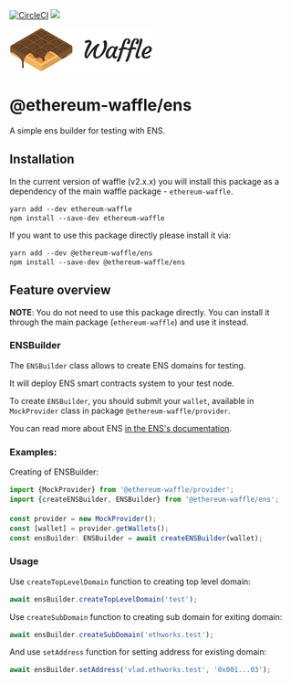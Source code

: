 [![CircleCI](https://circleci.com/gh/EthWorks/Waffle.svg?style=svg)](https://circleci.com/gh/EthWorks/Waffle)
[![](https://img.shields.io/npm/v/@ethereum-waffle/ens.svg)](https://www.npmjs.com/package/@ethereum-waffle/ens)

![Ethereum Waffle](https://raw.githubusercontent.com/EthWorks/Waffle/master/docs/source/logo.png)

# @ethereum-waffle/ens

A simple ens builder for testing with ENS.

## Installation

In the current version of waffle (v2.x.x) you will install this package as a dependency of the main waffle package - `ethereum-waffle`.

```
yarn add --dev ethereum-waffle
npm install --save-dev ethereum-waffle
```

If you want to use this package directly please install it via:
```
yarn add --dev @ethereum-waffle/ens
npm install --save-dev @ethereum-waffle/ens
```

## Feature overview

**NOTE**: You do not need to use this package directly. You can install it through the main package (`ethereum-waffle`) and use it instead.

### ENSBuilder

The `ENSBuilder` class allows to create ENS domains for testing.

It will deploy ENS smart contracts system to your test node.

To create `ENSBuilder`, you should submit your `wallet`, available in `MockProvider` class in package `@ethereum-waffle/provider`.

You can read more about ENS [in the ENS's documentation](https://docs.ens.domains/).

### Examples:
Creating of ENSBuilder:
```ts
import {MockProvider} from '@ethereum-waffle/provider';
import {createENSBuilder, ENSBuilder} from '@ethereum-waffle/ens';

const provider = new MockProvider();
const [wallet] = provider.getWallets();
const ensBuilder: ENSBuilder = await createENSBuilder(wallet);
```

### Usage

Use `createTopLevelDomain` function to creating top level domain:

```ts
await ensBuilder.createTopLevelDomain('test');
```

Use `createSubDomain` function to creating sub domain for exiting domain:

```ts
await ensBuilder.createSubDomain('ethworks.test');
```

And use `setAddress` function for setting address for existing domain:

```ts
await ensBuilder.setAddress('vlad.ethworks.test', '0x001...03');
```
